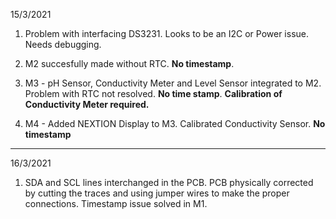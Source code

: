 15/3/2021
1. Problem with interfacing DS3231. Looks to be an I2C or Power issue. Needs debugging. 

2. M2 succesfully made without RTC. **No timestamp**.

3. M3 - pH Sensor, Conductivity Meter and Level Sensor integrated to M2. Problem with RTC not resolved. **No time stamp**. **Calibration of Conductivity Meter required.**

4. M4 - Added NEXTION Display to M3. Calibrated Conductivity Sensor. **No timestamp**



***********************************************************************************
16/3/2021
1. SDA and SCL lines interchanged in the PCB. PCB physically corrected by cutting the traces and using jumper wires to make the proper connections. Timestamp issue solved in M1. 
